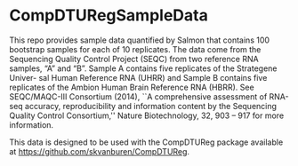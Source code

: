 # CompDTURegSampleData

This repo provides sample data quantified by Salmon that contains 100 bootstrap samples for each of 10 replicates.  The data come from the Sequencing Quality Control Project (SEQC) from two reference RNA samples, “A” and “B”. Sample A contains five replicates of the Strategene Univer- sal Human Reference RNA (UHRR) and Sample B contains five replicates of the Ambion Human Brain Reference RNA (HBRR).  See SEQC/MAQC-III Consortium (2014), ``A comprehensive assessment of RNA-seq accuracy, reproducibility and information content by the Sequencing Quality Control Consortium,'' Nature Biotechnology, 32, 903 – 917 for more information.

This data is designed to be used with the CompDTUReg package available at https://github.com/skvanburen/CompDTUReg.
